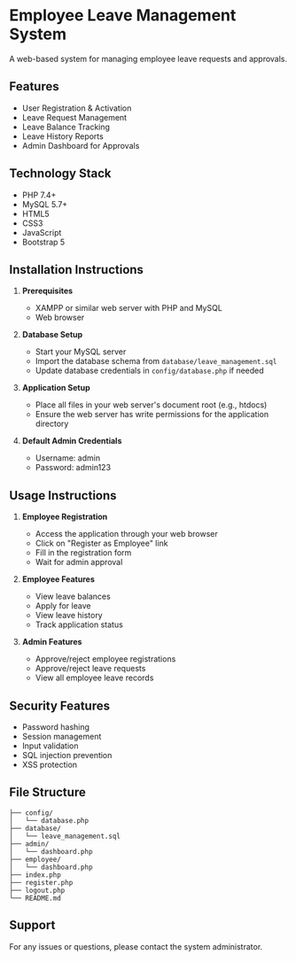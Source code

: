 # Employee Leave Management System

A web-based system for managing employee leave requests and approvals.

## Features

- User Registration & Activation
- Leave Request Management
- Leave Balance Tracking
- Leave History Reports
- Admin Dashboard for Approvals

## Technology Stack

- PHP 7.4+
- MySQL 5.7+
- HTML5
- CSS3
- JavaScript
- Bootstrap 5

## Installation Instructions

1. **Prerequisites**
   - XAMPP or similar web server with PHP and MySQL
   - Web browser

2. **Database Setup**
   - Start your MySQL server
   - Import the database schema from `database/leave_management.sql`
   - Update database credentials in `config/database.php` if needed

3. **Application Setup**
   - Place all files in your web server's document root (e.g., htdocs)
   - Ensure the web server has write permissions for the application directory

4. **Default Admin Credentials**
   - Username: admin
   - Password: admin123

## Usage Instructions

1. **Employee Registration**
   - Access the application through your web browser
   - Click on "Register as Employee" link
   - Fill in the registration form
   - Wait for admin approval

2. **Employee Features**
   - View leave balances
   - Apply for leave
   - View leave history
   - Track application status

3. **Admin Features**
   - Approve/reject employee registrations
   - Approve/reject leave requests
   - View all employee leave records

## Security Features

- Password hashing
- Session management
- Input validation
- SQL injection prevention
- XSS protection

## File Structure

```
├── config/
│   └── database.php
├── database/
│   └── leave_management.sql
├── admin/
│   └── dashboard.php
├── employee/
│   └── dashboard.php
├── index.php
├── register.php
├── logout.php
└── README.md
```

## Support

For any issues or questions, please contact the system administrator. 
